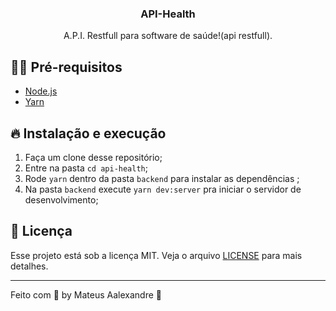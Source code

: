 <h3 align="center">
  API-Health
</h3>

<p align="center">A.P.I. Restfull para software de saúde!(api restfull).</p>
 
## ✋🏻 Pré-requisitos

- [Node.js](https://nodejs.org/en/)
- [Yarn](https://yarnpkg.com/pt-BR/docs/install)

## 🔥 Instalação e execução

1. Faça um clone desse repositório;
2. Entre na pasta `cd api-health`;
3. Rode `yarn` dentro da pasta `backend` para instalar as dependências ;
4. Na pasta `backend` execute `yarn dev:server` pra iniciar o servidor de desenvolvimento;

## 📝 Licença

Esse projeto está sob a licença MIT. Veja o arquivo [LICENSE](LICENSE.md) para mais detalhes.

---

Feito com 💖 by Mateus Aalexandre 👋
